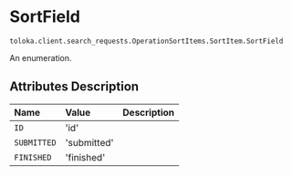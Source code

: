 # SortField
`toloka.client.search_requests.OperationSortItems.SortItem.SortField`

An enumeration.

## Attributes Description

| Name | Value | Description |
| :------| :-----------| :----------| 
`ID`|'id'|
`SUBMITTED`|'submitted'|
`FINISHED`|'finished'|
